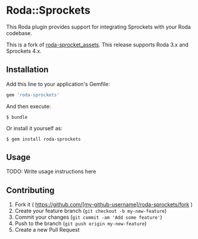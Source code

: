 # Roda::Sprockets

This Roda plugin provides support for integrating Sprockets with your Roda codebase.

This is a fork of [roda-sprocket_assets](https://github.com/cj/roda-sprocket_assets).
This release supports Roda 3.x and Sprockets 4.x.

## Installation

Add this line to your application's Gemfile:

```ruby
gem 'roda-sprockets'
```

And then execute:

    $ bundle

Or install it yourself as:

    $ gem install roda-sprockets

## Usage

TODO: Write usage instructions here

## Contributing

1. Fork it ( https://github.com/[my-github-username]/roda-sprockets/fork )
2. Create your feature branch (`git checkout -b my-new-feature`)
3. Commit your changes (`git commit -am 'Add some feature'`)
4. Push to the branch (`git push origin my-new-feature`)
5. Create a new Pull Request
